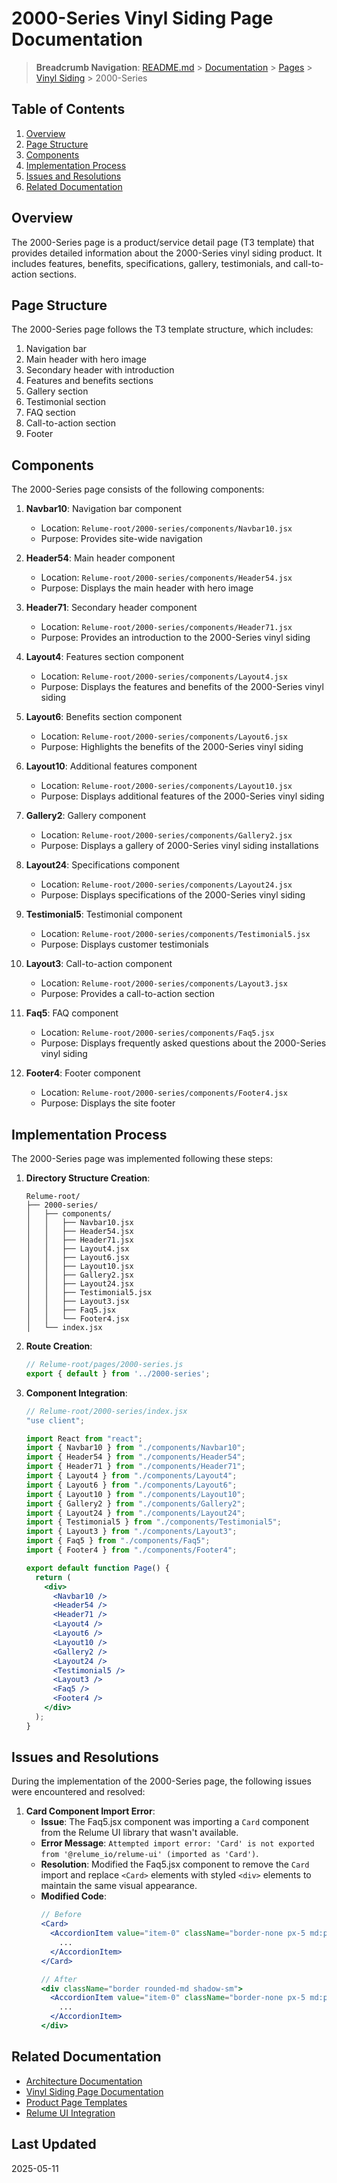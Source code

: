# 2000-Series Vinyl Siding Page Documentation

> **Breadcrumb Navigation**: [README.md](../../../README.md) > [Documentation](../../index.md) > [Pages](../index.md) > [Vinyl Siding](./vinyl-siding-page-documentation.md) > 2000-Series

## Table of Contents

1. [Overview](#overview)
2. [Page Structure](#page-structure)
3. [Components](#components)
4. [Implementation Process](#implementation-process)
5. [Issues and Resolutions](#issues-and-resolutions)
6. [Related Documentation](#related-documentation)

## Overview

The 2000-Series page is a product/service detail page (T3 template) that provides detailed information about the 2000-Series vinyl siding product. It includes features, benefits, specifications, gallery, testimonials, and call-to-action sections.

## Page Structure

The 2000-Series page follows the T3 template structure, which includes:

1. Navigation bar
2. Main header with hero image
3. Secondary header with introduction
4. Features and benefits sections
5. Gallery section
6. Testimonial section
7. FAQ section
8. Call-to-action section
9. Footer

## Components

The 2000-Series page consists of the following components:

1. **Navbar10**: Navigation bar component
   - Location: `Relume-root/2000-series/components/Navbar10.jsx`
   - Purpose: Provides site-wide navigation

2. **Header54**: Main header component
   - Location: `Relume-root/2000-series/components/Header54.jsx`
   - Purpose: Displays the main header with hero image

3. **Header71**: Secondary header component
   - Location: `Relume-root/2000-series/components/Header71.jsx`
   - Purpose: Provides an introduction to the 2000-Series vinyl siding

4. **Layout4**: Features section component
   - Location: `Relume-root/2000-series/components/Layout4.jsx`
   - Purpose: Displays the features and benefits of the 2000-Series vinyl siding

5. **Layout6**: Benefits section component
   - Location: `Relume-root/2000-series/components/Layout6.jsx`
   - Purpose: Highlights the benefits of the 2000-Series vinyl siding

6. **Layout10**: Additional features component
   - Location: `Relume-root/2000-series/components/Layout10.jsx`
   - Purpose: Displays additional features of the 2000-Series vinyl siding

7. **Gallery2**: Gallery component
   - Location: `Relume-root/2000-series/components/Gallery2.jsx`
   - Purpose: Displays a gallery of 2000-Series vinyl siding installations

8. **Layout24**: Specifications component
   - Location: `Relume-root/2000-series/components/Layout24.jsx`
   - Purpose: Displays specifications of the 2000-Series vinyl siding

9. **Testimonial5**: Testimonial component
   - Location: `Relume-root/2000-series/components/Testimonial5.jsx`
   - Purpose: Displays customer testimonials

10. **Layout3**: Call-to-action component
    - Location: `Relume-root/2000-series/components/Layout3.jsx`
    - Purpose: Provides a call-to-action section

11. **Faq5**: FAQ component
    - Location: `Relume-root/2000-series/components/Faq5.jsx`
    - Purpose: Displays frequently asked questions about the 2000-Series vinyl siding

12. **Footer4**: Footer component
    - Location: `Relume-root/2000-series/components/Footer4.jsx`
    - Purpose: Displays the site footer

## Implementation Process

The 2000-Series page was implemented following these steps:

1. **Directory Structure Creation**:
   ```
   Relume-root/
   ├── 2000-series/
   │   ├── components/
   │   │   ├── Navbar10.jsx
   │   │   ├── Header54.jsx
   │   │   ├── Header71.jsx
   │   │   ├── Layout4.jsx
   │   │   ├── Layout6.jsx
   │   │   ├── Layout10.jsx
   │   │   ├── Gallery2.jsx
   │   │   ├── Layout24.jsx
   │   │   ├── Testimonial5.jsx
   │   │   ├── Layout3.jsx
   │   │   ├── Faq5.jsx
   │   │   └── Footer4.jsx
   │   └── index.jsx
   ```

2. **Route Creation**:
   ```javascript
   // Relume-root/pages/2000-series.js
   export { default } from '../2000-series';
   ```

3. **Component Integration**:
   ```jsx
   // Relume-root/2000-series/index.jsx
   "use client";

   import React from "react";
   import { Navbar10 } from "./components/Navbar10";
   import { Header54 } from "./components/Header54";
   import { Header71 } from "./components/Header71";
   import { Layout4 } from "./components/Layout4";
   import { Layout6 } from "./components/Layout6";
   import { Layout10 } from "./components/Layout10";
   import { Gallery2 } from "./components/Gallery2";
   import { Layout24 } from "./components/Layout24";
   import { Testimonial5 } from "./components/Testimonial5";
   import { Layout3 } from "./components/Layout3";
   import { Faq5 } from "./components/Faq5";
   import { Footer4 } from "./components/Footer4";

   export default function Page() {
     return (
       <div>
         <Navbar10 />
         <Header54 />
         <Header71 />
         <Layout4 />
         <Layout6 />
         <Layout10 />
         <Gallery2 />
         <Layout24 />
         <Testimonial5 />
         <Layout3 />
         <Faq5 />
         <Footer4 />
       </div>
     );
   }
   ```

## Issues and Resolutions

During the implementation of the 2000-Series page, the following issues were encountered and resolved:

1. **Card Component Import Error**:
   - **Issue**: The Faq5.jsx component was importing a `Card` component from the Relume UI library that wasn't available.
   - **Error Message**: `Attempted import error: 'Card' is not exported from '@relume_io/relume-ui' (imported as 'Card')`.
   - **Resolution**: Modified the Faq5.jsx component to remove the `Card` import and replace `<Card>` elements with styled `<div>` elements to maintain the same visual appearance.
   - **Modified Code**:
     ```jsx
     // Before
     <Card>
       <AccordionItem value="item-0" className="border-none px-5 md:px-6">
         ...
       </AccordionItem>
     </Card>
     
     // After
     <div className="border rounded-md shadow-sm">
       <AccordionItem value="item-0" className="border-none px-5 md:px-6">
         ...
       </AccordionItem>
     </div>
     ```

## Related Documentation

- [Architecture Documentation](../../architecture/architecture-documentation.md)
- [Vinyl Siding Page Documentation](./vinyl-siding-page-documentation.md)
- [Product Page Templates](../../features/product-page-templates.md)
- [Relume UI Integration](../../guides/relume-ui-integration.md)

## Last Updated

2025-05-11
